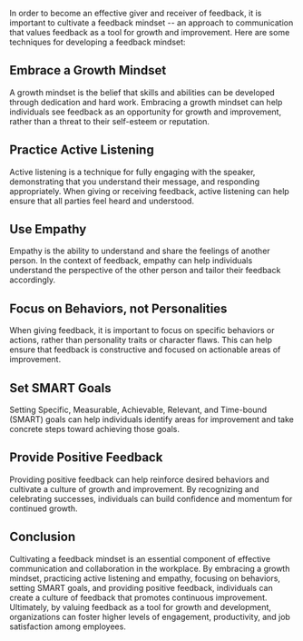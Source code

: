 
In order to become an effective giver and receiver of feedback, it is important to cultivate a feedback mindset -- an approach to communication that values feedback as a tool for growth and improvement. Here are some techniques for developing a feedback mindset:

Embrace a Growth Mindset
------------------------

A growth mindset is the belief that skills and abilities can be developed through dedication and hard work. Embracing a growth mindset can help individuals see feedback as an opportunity for growth and improvement, rather than a threat to their self-esteem or reputation.

Practice Active Listening
-------------------------

Active listening is a technique for fully engaging with the speaker, demonstrating that you understand their message, and responding appropriately. When giving or receiving feedback, active listening can help ensure that all parties feel heard and understood.

Use Empathy
-----------

Empathy is the ability to understand and share the feelings of another person. In the context of feedback, empathy can help individuals understand the perspective of the other person and tailor their feedback accordingly.

Focus on Behaviors, not Personalities
-------------------------------------

When giving feedback, it is important to focus on specific behaviors or actions, rather than personality traits or character flaws. This can help ensure that feedback is constructive and focused on actionable areas of improvement.

Set SMART Goals
---------------

Setting Specific, Measurable, Achievable, Relevant, and Time-bound (SMART) goals can help individuals identify areas for improvement and take concrete steps toward achieving those goals.

Provide Positive Feedback
-------------------------

Providing positive feedback can help reinforce desired behaviors and cultivate a culture of growth and improvement. By recognizing and celebrating successes, individuals can build confidence and momentum for continued growth.

Conclusion
----------

Cultivating a feedback mindset is an essential component of effective communication and collaboration in the workplace. By embracing a growth mindset, practicing active listening and empathy, focusing on behaviors, setting SMART goals, and providing positive feedback, individuals can create a culture of feedback that promotes continuous improvement. Ultimately, by valuing feedback as a tool for growth and development, organizations can foster higher levels of engagement, productivity, and job satisfaction among employees.
